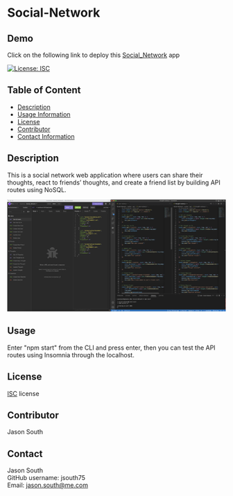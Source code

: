 # Social-Network
## Demo

Click on the following link to deploy this 
<a href="https://drive.google.com/file/d/1l7ceHamiu1upf0JJrec58jbvg4lV7UH9/view" title="Social_Network">Social_Network</a> app

[![License: ISC](https://img.shields.io/badge/License-ISC-blue.svg)](https://opensource.org/licenses/ISC)

## Table of Content
- [Description](#description)
- [Usage Information](#usage)
- [License](#license)
- [Contributor](#contributor)
- [Contact Information](#contact)

## Description

This is a social network web application where users can share their thoughts, react to friends’ thoughts, and create a friend list by building API routes using NoSQL.    

<img src="./assets/Social_Network_screenshot.png">

## Usage

Enter "npm start" from the CLI and press enter, then you can test the API routes using Insomnia through the localhost.

## License

[ISC](https://choosealicense.com/licenses/isc/) license

## Contributor

Jason South

## Contact
Jason South <br/>
GitHub username: jsouth75 <br/>
Email: jason.south@me.com




